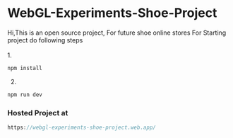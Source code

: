# WebGL-Experiments-Shoe-Project
Hi,This is an open source project,
For future shoe online stores
For Starting project do following steps
<br></br>
1.
```js
npm install
```
2.
```js
npm run dev
```
### Hosted Project at
```js
https://webgl-experiments-shoe-project.web.app/
```
